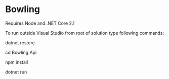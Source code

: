 # Bowling

Requires Node and .NET Core 2.1

To run outside Visual Studio from root of solution type following commands:

dotnet restore

cd Bowling.Api

npm install

dotnet run
